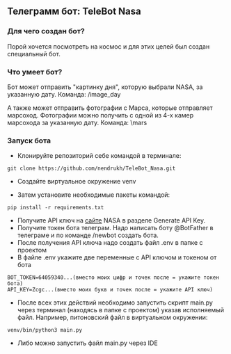 ## Телеграмм бот: TeleBot Nasa

### Для чего создан бот?
Порой хочется посмотреть на космос и для этих целей был создан специальный бот.
### Что умеет бот?
Бот может отправить "картинку дня", которую выбрали NASA, за указанную дату. Команда: /image_day

А также может отправить фотографии с Марса, которые отправляет марсоход.
Фотографии можно получить с одной из 4-х камер марсохода за указанную дату. Команда: \mars

### Запуск бота

* Клонируйте репозиторий себе командой в терминале:
```commandline
git clone https://github.com/nendrukh/TeleBot_Nasa.git
```

* Cоздайте виртуальное окружение venv

* Затем установите необходимые пакеты командой:
```commandline
pip install -r requirements.txt
```

* Получите API ключ на [сайте](https://api.nasa.gov/) NASA в разделе Generate API Key.
* Получите токен бота телеграм. Надо написать боту @BotFather в телеграме и по команде /newbot создать бота.
* После получения API ключа надо создать файл .env в папке с проектом
* В файле .env укажите две переменные с API ключом и токеном от бота
```
BOT_TOKEN=64059340...(вместо моих цифр и точек после = укажите токен бота)
API_KEY=Zcgc...(вместо моих букв и точек после = укажите API ключ)
```
* После всех этих действий необходимо запустить скрипт main.py через терминал (находясь в папке с проектом) указав исполняемый файл.
Например, питоновский файл в виртуальном окружении:
```commandline
venv/bin/python3 main.py
```
* Либо можно запустить файл main.py через IDE
